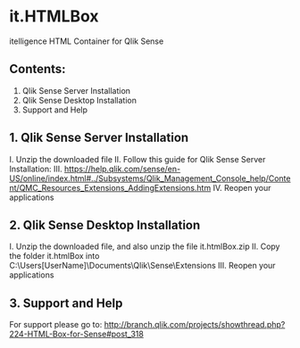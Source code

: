 # it.HTMLBox

itelligence HTML Container for Qlik Sense

## Contents:
1. Qlik Sense Server Installation
2. Qlik Sense Desktop Installation
3. Support and Help

## 1. Qlik Sense Server Installation
I. Unzip the downloaded file
II. Follow this guide for Qlik Sense Server Installation:
III. https://help.qlik.com/sense/en-US/online/index.html#../Subsystems/Qlik_Management_Console_help/Content/QMC_Resources_Extensions_AddingExtensions.htm
IV. Reopen your applications

## 2. Qlik Sense Desktop Installation
I. Unzip the downloaded file, and also unzip the file it.htmlBox.zip 
II. Copy the folder it.htmlBox into C:\Users\[UserName]\Documents\Qlik\Sense\Extensions
III. Reopen your applications

## 3. Support and Help
For support please go to: 
http://branch.qlik.com/projects/showthread.php?224-HTML-Box-for-Sense#post_318


